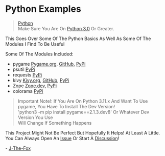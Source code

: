 # Python Examples

> [Python](https://www.python.org/)  
> Make Sure You Are On [Python 3.0](https://www.python.org/doc/sunset-python-2/) Or Greater.

This Goes Over Some Of The Python Basics As Well As Some Of The Modules I Find To Be Useful

Some Of The Modules Included:

- pygame [Pygame.org](https://www.pygame.org/news), [GitHub](https://github.com/pygame/pygame), [PyPi](https://pypi.org/project/pygame/)
- psutil [PyPi](https://pypi.org/project/psutil/)
- requests [PyPi](https://pypi.org/project/requests/)
- kivy [Kivy.org](https://kivy.org/), [GitHub](https://github.com/kivy/kivy), [PyPi](https://pypi.org/project/Kivy/)
- Zope [Zope.dev](https://www.zope.dev/), [PyPi](https://pypi.org/project/Zope/)
- colorama [PyPi](https://pypi.org/project/colorama/)

> Important Note!: If You Are On Python 3.11.x And Want To Use pygame, You Have To Install The Dev Version!  
> 'python3 -m pip install pygame==2.1.3.dev8' Or Whatever Dev Version You Use  
> Will Change If Something Happens

This Project Might Not Be Perfect But Hopefully It Helps! At Least A Little.  
You Can Always Open An [Issue](https://github.com/J-The-Fox/Game-Dev-Club/issues) Or Start A [Discussion](https://github.com/J-The-Fox/Game-Dev-Club/discussions)!

\- [J-The-Fox](https://github.com/J-The-Fox)
